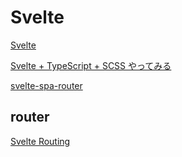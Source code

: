 # Svelte

[Svelte](https://svelte.dev/)

[Svelte + TypeScript + SCSS やってみる](https://neos21.hatenablog.com/entry/2020/09/07/080000)

[svelte-spa-router](https://github.com/ItalyPaleAle/svelte-spa-router)

## router

[Svelte Routing](https://www.npmjs.com/package/svelte-routing)
